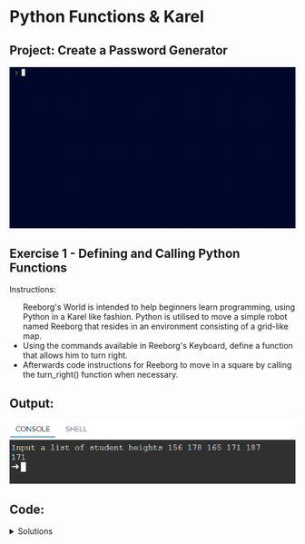 # Python Functions & Karel

## Project: Create a Password Generator
<img src="https://github.com/Jay-Jay23/Python-100-Days-Of-Code/blob/main/Projects/Day%205/Password-generator.gif" alt="generator">


## Exercise 1 - Defining and Calling Python Functions
Instructions:
<ul
<li>Reeborg's World is intended to help beginners learn programming, using Python in a Karel like fashion. Python is utilised to move a simple robot named Reeborg that resides in an environment consisting of a grid-like map.</li>

<li>Using the commands available in Reeborg's Keyboard, define a function that allows him to turn right.</li>
<li>Afterwards code instructions for Reeborg to move in a square by calling the turn_right() function when necessary.</li>
</ul>
    

## Output:
<img src="https://github.com/Jay-Jay23/Python-100-Days-Of-Code/blob/main/Projects/Day%205/logs/exercise-1.1.png" alt="exercise1">

## Code:
<details>
  <summary>Solutions</summary>
  <ul>
    <li><a href="https://github.com/Jay-Jay23/Python-100-Days-Of-Code/blob/main/Projects/Day%205/logs/exercise%201.py">Average Height</a></li>
  </ul>
</details>
